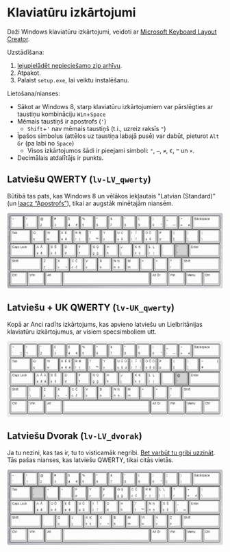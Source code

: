 # Klaviatūru izkārtojumi

Daži Windows klaviatūru izkārtojumi, veidoti ar [Microsoft Keyboard Layout Creator](https://www.microsoft.com/en-us/download/details.aspx?id=102134).

Uzstādīšana:
1. [lejupielādēt nepieciešamo zip arhīvu](https://github.com/modo-lv/keyboard-layouts/releases/latest).
2. Atpakot.
3. Palaist `setup.exe`, lai veiktu instalēšanu.

Lietošana/nianses:
* Sākot ar Windows 8, starp klaviatūru izkārtojumiem var pārslēgties ar taustiņu kombināciju `Win`+`Space`
* Mēmais taustiņš ir apostrofs (`'`)
  * `Shift`+`'` nav mēmais taustiņš (t.i., uzreiz raksīs `"`)
* Īpašos simbolus (attēlos uz taustiņa labajā pusē) var dabūt, pieturot `Alt Gr` (pa labi no `Space`)
  * Visos izkārtojumos šādi ir pieejami simboli: `°`, `—`, `≠`, `€`, `™` un `×`.
* Decimālais atdalītājs ir punkts.


## Latviešu QWERTY (`lv-LV_qwerty`)
Būtībā tas pats, kas Windows 8 un vēlākos iekļautais "Latvian (Standard)" (un [laacz “Apostrofs”](https://laacz.lv/apostrofs)), tikai ar augstāk minētajām niansēm.

![](lv-LV_qwerty/layout.png)

## Latviešu + UK QWERTY (`lv-UK_qwerty`)
Kopā ar Anci radīts izkārtojums, kas apvieno latviešu un Lielbritānijas klaviatūru izkārtojumus, ar visiem specsimboliem utt.

![](lv-UK_qwerty/layout.png)

## Latviešu Dvorak (`lv-LV_dvorak`)
Ja tu nezini, kas tas ir, tu to visticamāk negribi. [Bet varbūt tu gribi uzzināt](https://en.wikipedia.org/wiki/Dvorak_keyboard_layout).
Tās pašas nianses, kas latviešu QWERTY, tikai citās vietās.

![](lv-LV_dvorak/layout.png)

